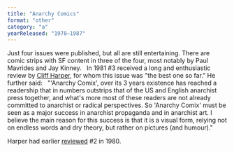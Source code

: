```yaml
---
title: "Anarchy Comics"
format: "other"
category: "a"
yearReleased: "1978–1987"
---
```

Just four issues were published, but all are still entertaining. There are comic  strips with SF content in three of the four, most notably by Paul Mavrides and  Jay Kinney.
 
In 1981 #3 received a long and enthusiastic review by <a href="https://freedomnews.org.uk/wp-content/uploads/2017/10/Freedom-1981-09-12.pdf"> Cliff Harper</a>, for whom this issue was "the best one so far." He further  said:
  
"'Anarchy Comix', over its 3 years existence has reached a readership that in  numbers outstrips that of the US and English anarchist press together, and  what's more most of these readers are not already committed to anarchist or  radical perspectives. So 'Anarchy Comix' must be seen as a major success in  anarchist propaganda and in anarchist art. I believe the main reason for this  success is that it is a visual form, relying not on endless words and dry  theory, but rather on pictures (and humour)."

Harper had earlier <a href="https://freedomnews.org.uk/wp-content/uploads/2017/11/Freedom-1980-03-29.pdf"> reviewed</a> #2 in 1980.
  
